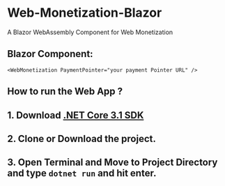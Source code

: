 # Web-Monetization-Blazor

A Blazor WebAssembly Component for Web Monetization

## Blazor Component:

    <WebMonetization PaymentPointer="your payment Pointer URL" /> 


## How to run the Web App ?

## 1. Download  [.NET Core 3.1 SDK](https://dotnet.microsoft.com/download)
## 2. Clone or Download the project. 
## 3. Open Terminal and Move to Project Directory and type `dotnet run` and hit enter.


